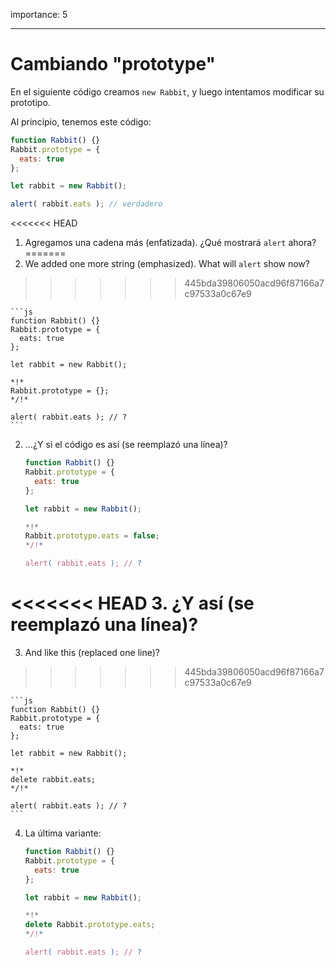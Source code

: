 importance: 5

---

# Cambiando "prototype"

En el siguiente código creamos `new Rabbit`, y luego intentamos modificar su prototipo.

Al principio, tenemos este código:

```js run
function Rabbit() {}
Rabbit.prototype = {
  eats: true
};

let rabbit = new Rabbit();

alert( rabbit.eats ); // verdadero
```


<<<<<<< HEAD
1. Agregamos una cadena más (enfatizada). ¿Qué mostrará `alert` ahora?
=======
1. We added one more string (emphasized). What will `alert` show now?
>>>>>>> 445bda39806050acd96f87166a7c97533a0c67e9

    ```js
    function Rabbit() {}
    Rabbit.prototype = {
      eats: true
    };

    let rabbit = new Rabbit();

    *!*
    Rabbit.prototype = {};
    */!*

    alert( rabbit.eats ); // ?
    ```

2. ...¿Y si el código es así (se reemplazó una línea)?

    ```js
    function Rabbit() {}
    Rabbit.prototype = {
      eats: true
    };

    let rabbit = new Rabbit();

    *!*
    Rabbit.prototype.eats = false;
    */!*

    alert( rabbit.eats ); // ?
    ```

<<<<<<< HEAD
3. ¿Y así (se reemplazó una línea)?
=======
3. And like this (replaced one line)?
>>>>>>> 445bda39806050acd96f87166a7c97533a0c67e9

    ```js
    function Rabbit() {}
    Rabbit.prototype = {
      eats: true
    };

    let rabbit = new Rabbit();

    *!*
    delete rabbit.eats;
    */!*

    alert( rabbit.eats ); // ?
    ```

4. La última variante:

    ```js
    function Rabbit() {}
    Rabbit.prototype = {
      eats: true
    };

    let rabbit = new Rabbit();

    *!*
    delete Rabbit.prototype.eats;
    */!*

    alert( rabbit.eats ); // ?
    ```
